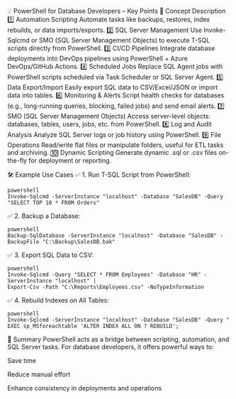 💡 PowerShell for Database Developers – Key Points
🔢	Concept	Description
1️⃣	Automation Scripting	Automate tasks like backups, restores, index rebuilds, or data imports/exports.
2️⃣	SQL Server Management	Use Invoke-Sqlcmd or SMO (SQL Server Management Objects) to execute T-SQL scripts directly from PowerShell.
3️⃣	CI/CD Pipelines	Integrate database deployments into DevOps pipelines using PowerShell + Azure DevOps/GitHub Actions.
4️⃣	Scheduled Jobs	Replace SQL Agent jobs with PowerShell scripts scheduled via Task Scheduler or SQL Server Agent.
5️⃣	Data Export/Import	Easily export SQL data to CSV/Excel/JSON or import data into tables.
6️⃣	Monitoring & Alerts	Script health checks for databases (e.g., long-running queries, blocking, failed jobs) and send email alerts.
7️⃣	SMO (SQL Server Management Objects)	Access server-level objects: databases, tables, users, jobs, etc. from PowerShell.
8️⃣	Log and Audit Analysis	Analyze SQL Server logs or job history using PowerShell.
9️⃣	File Operations	Read/write flat files or manipulate folders, useful for ETL tasks and archiving.
🔟	Dynamic Scripting	Generate dynamic .sql or .csv files on-the-fly for deployment or reporting.

🛠️ Example Use Cases
✅ 1. Run T-SQL Script from PowerShell:
```
powershell
Invoke-Sqlcmd -ServerInstance "localhost" -Database "SalesDB" -Query "SELECT TOP 10 * FROM Orders"
```

✅ 2. Backup a Database:
```
powershell
Backup-SqlDatabase -ServerInstance "localhost" -Database "SalesDB" -BackupFile "C:\Backup\SalesDB.bak"
```

✅ 3. Export SQL Data to CSV:
```
powershell
Invoke-Sqlcmd -Query "SELECT * FROM Employees" -Database "HR" -ServerInstance "localhost" | 
Export-Csv -Path "C:\Reports\Employees.csv" -NoTypeInformation
```

✅ 4. Rebuild Indexes on All Tables:
```
powershell
Invoke-Sqlcmd -ServerInstance "localhost" -Database "SalesDB" -Query "
EXEC sp_MSforeachtable 'ALTER INDEX ALL ON ? REBUILD';
```

📌 Summary
PowerShell acts as a bridge between scripting, automation, and SQL Server tasks. For database developers, it offers powerful ways to:

Save time

Reduce manual effort

Enhance consistency in deployments and operations


